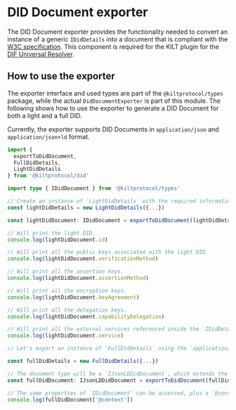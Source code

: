 # DID Document exporter

The DID Document exporter provides the functionality needed to convert an instance of a generic `IDidDetails` into a document that is compliant with the [W3C specification](https://www.w3.org/TR/did-core/). This component is required for the KILT plugin for the [DIF Universal Resolver](https://dev.uniresolver.io/).

## How to use the exporter

The exporter interface and used types are part of the `@kiltprotocol/types` package, while the actual `DidDocumentExporter` is part of this module. The following shows how to use the exporter to generate a DID Document for both a light and a full DID.

Currently, the exporter supports DID Documents in `application/json` and `application/json+ld` format.

```typescript
import {
  exportToDidDocument,
  FullDidDetails,
  LightDidDetails
} from '@kiltprotocol/did'

import type { IDidDocument } from '@kiltprotocol/types'

// Create an instance of `LightDidDetails` with the required information
const lightDidDetails = new LightDidDetails({...})

const lightDidDocument: IDidDocument = exportToDidDocument(lightDidDetails, 'application/json')

// Will print the light DID.
console.log(lightDidDocument.id)

// Will print all the public keys associated with the light DID.
console.log(lightDidDocument.verificationMethod)

// Will print all the assertion keys.
console.log(lightDidDocument.assertionMethod)

// Will print all the encryption keys.
console.log(lightDidDocument.keyAgreement)

// Will print all the delegation keys.
console.log(lightDidDocument.capabilityDelegation)

// Will print all the external services referenced inside the `IDidDetails` instance.
console.log(lightDidDocument.service)

// Let's export an instance of `FullDidDetails` using the `application/json+ld` format.

const fullDidDetails = new FullDidDetails({...})

// The document type will be a `IJsonLDDidDocument`, which extends the simpler `IDidDocument`.
const fullDidDocument: IJsonLDDidDocument = exportToDidDocument(fullDidDetails, 'application/json+ld')

// The same properties of `IDidDocument` can be accessed, plus a `@context` property required by the JSON-LD specification.
console.log(fullDidDocument['@context'])
```